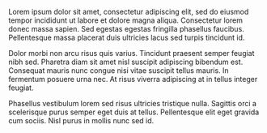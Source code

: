 <!--
template: articlepage.html
title: "| Blog Article No. 6"
appendToTarget: true
activeHeaderItem: 2
articleTitle: Article No. 6
articleImage: imageplaceholder-640x360.svg
category: Category2
-->
Lorem ipsum dolor sit amet, consectetur adipiscing elit, sed do eiusmod tempor incididunt ut labore et dolore magna aliqua. Consectetur lorem donec massa sapien. Sed egestas egestas fringilla phasellus faucibus. Pellentesque massa placerat duis ultricies lacus sed turpis tincidunt id.
<!-- end -->
Dolor morbi non arcu risus quis varius. Tincidunt praesent semper feugiat nibh sed. Pharetra diam sit amet nisl suscipit adipiscing bibendum est. Consequat mauris nunc congue nisi vitae suscipit tellus mauris. In fermentum posuere urna nec. At risus viverra adipiscing at in tellus integer feugiat.

Phasellus vestibulum lorem sed risus ultricies tristique nulla. Sagittis orci a scelerisque purus semper eget duis at tellus. Pellentesque elit eget gravida cum sociis. Nisl purus in mollis nunc sed id.
